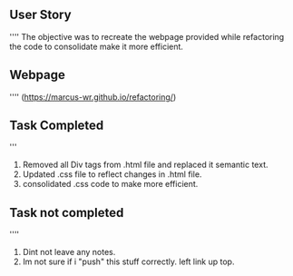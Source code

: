 ## User Story
''''
The objective was to recreate the webpage provided while refactoring the code to consolidate make it more efficient.  

## Webpage
''''
(https://marcus-wr.github.io/refactoring/)


## Task Completed
'''
1. Removed all Div tags from .html file and replaced it semantic text.
2. Updated .css file to reflect changes in .html file.
3. consolidated .css code to make more efficient. 

## Task not completed
''''
1. Dint not leave any notes. 
2. Im not sure if i "push" this stuff correctly. left link up top. 
